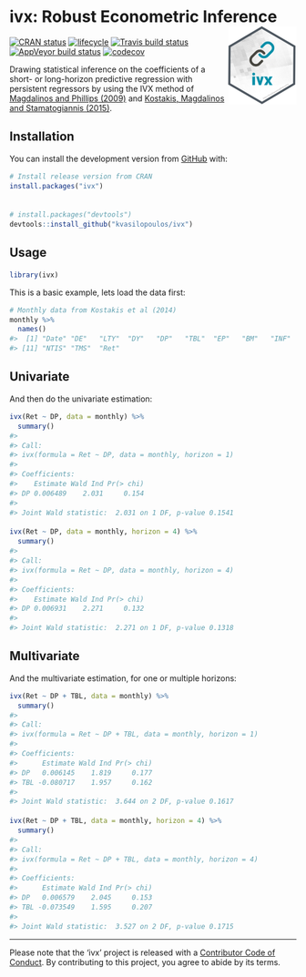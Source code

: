 
# ivx: Robust Econometric Inference <img src='man/figures/logo.png' align="right" height="136.5" />

[![CRAN
status](https://www.r-pkg.org/badges/version/ivx)](https://cran.r-project.org/package=ivx)
[![lifecycle](https://img.shields.io/badge/lifecycle-experimental-orange.svg)](https://www.tidyverse.org/lifecycle/#experimental)
[![Travis build
status](https://travis-ci.org/kvasilopoulos/ivx.svg?branch=master)](https://travis-ci.org/kvasilopoulos/ivx)
[![AppVeyor build
status](https://ci.appveyor.com/api/projects/status/github/kvasilopoulos/ivx?branch=master&svg=true)](https://ci.appveyor.com/project/kvasilopoulos/ivx)
[![codecov](https://codecov.io/gh/kvasilopoulos/ivx/branch/master/graph/badge.svg)](https://codecov.io/gh/kvasilopoulos/ivx)

Drawing statistical inference on the coefficients of a short- or
long-horizon predictive regression with persistent regressors by using
the IVX method of [Magdalinos and Phillips
(2009)](https://doi.org/10.1017/S0266466608090154) and [Kostakis,
Magdalinos and Stamatogiannis
(2015)](https://doi.org/10.1093/rfs/hhu139).

## Installation

You can install the development version from
[GitHub](https://github.com/) with:

``` r
# Install release version from CRAN
install.packages("ivx")


# install.packages("devtools")
devtools::install_github("kvasilopoulos/ivx")
```

## Usage

``` r
library(ivx)
```

This is a basic example, lets load the data first:

``` r
# Monthly data from Kostakis et al (2014)
monthly %>%
  names()
#>  [1] "Date" "DE"   "LTY"  "DY"   "DP"   "TBL"  "EP"   "BM"   "INF"  "DFY" 
#> [11] "NTIS" "TMS"  "Ret"
```

## Univariate

And then do the univariate estimation:

``` r
ivx(Ret ~ DP, data = monthly) %>% 
  summary()
#> 
#> Call:
#> ivx(formula = Ret ~ DP, data = monthly, horizon = 1)
#> 
#> Coefficients:
#>    Estimate Wald Ind Pr(> chi)
#> DP 0.006489    2.031     0.154
#> 
#> Joint Wald statistic:  2.031 on 1 DF, p-value 0.1541

ivx(Ret ~ DP, data = monthly, horizon = 4) %>% 
  summary()
#> 
#> Call:
#> ivx(formula = Ret ~ DP, data = monthly, horizon = 4)
#> 
#> Coefficients:
#>    Estimate Wald Ind Pr(> chi)
#> DP 0.006931    2.271     0.132
#> 
#> Joint Wald statistic:  2.271 on 1 DF, p-value 0.1318
```

## Multivariate

And the multivariate estimation, for one or multiple horizons:

``` r
ivx(Ret ~ DP + TBL, data = monthly) %>% 
  summary()
#> 
#> Call:
#> ivx(formula = Ret ~ DP + TBL, data = monthly, horizon = 1)
#> 
#> Coefficients:
#>      Estimate Wald Ind Pr(> chi)
#> DP   0.006145    1.819     0.177
#> TBL -0.080717    1.957     0.162
#> 
#> Joint Wald statistic:  3.644 on 2 DF, p-value 0.1617

ivx(Ret ~ DP + TBL, data = monthly, horizon = 4) %>% 
  summary()
#> 
#> Call:
#> ivx(formula = Ret ~ DP + TBL, data = monthly, horizon = 4)
#> 
#> Coefficients:
#>      Estimate Wald Ind Pr(> chi)
#> DP   0.006579    2.045     0.153
#> TBL -0.073549    1.595     0.207
#> 
#> Joint Wald statistic:  3.527 on 2 DF, p-value 0.1715
```

-----

Please note that the ‘ivx’ project is released with a [Contributor Code
of Conduct](.github/CODE_OF_CONDUCT.md). By contributing to this
project, you agree to abide by its terms.

